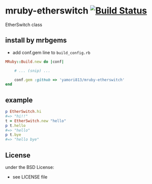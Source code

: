 # mruby-etherswitch   [![Build Status](https://travis-ci.org/yamori813/mruby-etherswitch.svg?branch=master)](https://travis-ci.org/yamori813/mruby-etherswitch)
EtherSwitch class
## install by mrbgems
- add conf.gem line to `build_config.rb`

```ruby
MRuby::Build.new do |conf|

    # ... (snip) ...

    conf.gem :github => 'yamori813/mruby-etherswitch'
end
```
## example
```ruby
p EtherSwitch.hi
#=> "hi!!"
t = EtherSwitch.new "hello"
p t.hello
#=> "hello"
p t.bye
#=> "hello bye"
```

## License
under the BSD License:
- see LICENSE file
